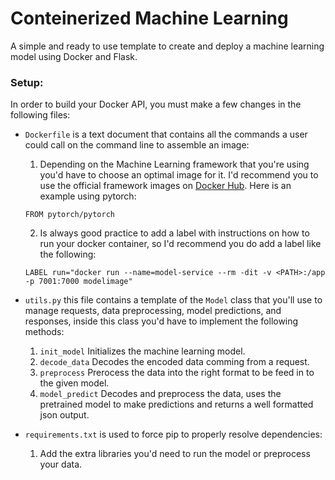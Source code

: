 # Conteinerized Machine Learning
A simple and ready to use template to create and deploy a machine learning model using Docker and Flask.

### Setup:

In order to build your Docker API, you must make a few changes in the following files:
* `Dockerfile` is a text document that contains all the commands a user could call on the command line to assemble an image: 
  1. Depending on the Machine Learning framework that you're using you'd have to choose an optimal image for it. I'd recommend you to use the official framework images on [Docker Hub](https://hub.docker.com/). Here is an example using pytorch:
  ``` 
  FROM pytorch/pytorch 
  ```
  2. Is always good practice to add a label with instructions on how to run your docker container, so I'd recommend you do add a label like the following:
  ``` 
  LABEL run="docker run --name=model-service --rm -dit -v <PATH>:/app -p 7001:7000 modelimage"
  ```

* `utils.py` this file contains a template of the `Model` class that you'll use to manage requests, data preprocessing, model predictions, and responses, inside this class you'd have to implement the following methods:
  1. `init_model` Initializes the machine learning model.
  2. `decode_data` Decodes the encoded data comming from a request.
  3. `preprocess` Prerocess the data into the right format to be feed in to the given model.
  4. `model_predict` Decodes and preprocess the data, uses the pretrained model to make predictions and returns a well formatted json output.

* `requirements.txt` is used to force pip to properly resolve dependencies:
  1. Add the extra libraries you'd need to run the model or preprocess your data.